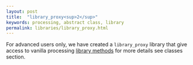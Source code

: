 ```yaml
---
layout: post
title:  "library_proxy<sup>2</sup>"
keywords: processing, abstract class, library
permalink: libraries/library_proxy.html
---
```

For advanced users only, we have created a `library_proxy` library that give access to vanilla processing [library methods][library] for more details see classes section.

[library]:https://github.com/processing/processing/wiki/Library-Basics
